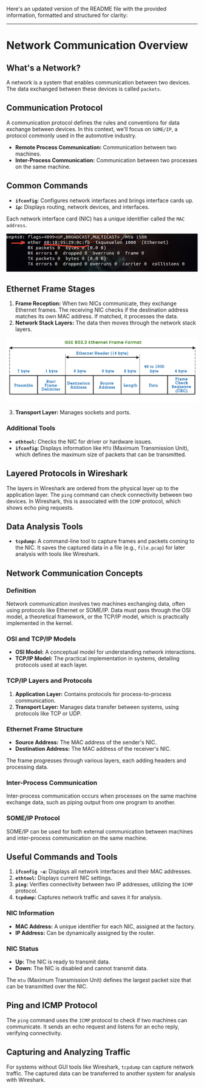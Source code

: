 Here's an updated version of the README file with the provided information, formatted and structured for clarity:

---

# Network Communication Overview

## What's a Network?
A network is a system that enables communication between two devices. The data exchanged between these devices is called `packets`.

## Communication Protocol
A communication protocol defines the rules and conventions for data exchange between devices. In this context, we'll focus on `SOME/IP`, a protocol commonly used in the automotive industry.

- **Remote Process Communication:** Communication between two machines.
- **Inter-Process Communication:** Communication between two processes on the same machine.

## Common Commands

- **`ifconfig`:** Configures network interfaces and brings interface cards up.
- **`ip`:** Displays routing, network devices, and interfaces.

Each network interface card (NIC) has a unique identifier called the `MAC address`.

![Network Interface Example](imageedit_2_5285483377.png)

## Ethernet Frame Stages
1. **Frame Reception:** When two NICs communicate, they exchange Ethernet frames. The receiving NIC checks if the destination address matches its own MAC address. If matched, it processes the data.
2. **Network Stack Layers:** The data then moves through the network stack layers.

![Network Stack Layers](image-1.png)

3. **Transport Layer:** Manages sockets and ports.

### Additional Tools
- **`ethtool`:** Checks the NIC for driver or hardware issues.
- **`ifconfig`:** Displays information like `MTU` (Maximum Transmission Unit), which defines the maximum size of packets that can be transmitted.

## Layered Protocols in Wireshark
The layers in Wireshark are ordered from the physical layer up to the application layer. The `ping` command can check connectivity between two devices. In Wireshark, this is associated with the `ICMP` protocol, which shows echo ping requests.

## Data Analysis Tools
- **`tcpdump`:** A command-line tool to capture frames and packets coming to the NIC. It saves the captured data in a file (e.g., `file.pcap`) for later analysis with tools like Wireshark.

## Network Communication Concepts

### Definition
Network communication involves two machines exchanging data, often using protocols like Ethernet or SOME/IP. Data must pass through the OSI model, a theoretical framework, or the TCP/IP model, which is practically implemented in the kernel.

### OSI and TCP/IP Models
- **OSI Model:** A conceptual model for understanding network interactions.
- **TCP/IP Model:** The practical implementation in systems, detailing protocols used at each layer.

### TCP/IP Layers and Protocols
1. **Application Layer:** Contains protocols for process-to-process communication.
2. **Transport Layer:** Manages data transfer between systems, using protocols like TCP or UDP.

### Ethernet Frame Structure
- **Source Address:** The MAC address of the sender's NIC.
- **Destination Address:** The MAC address of the receiver's NIC.

The frame progresses through various layers, each adding headers and processing data.

### Inter-Process Communication
Inter-process communication occurs when processes on the same machine exchange data, such as piping output from one program to another.

### SOME/IP Protocol
SOME/IP can be used for both external communication between machines and inter-process communication on the same machine.

## Useful Commands and Tools

1. **`ifconfig -a`:** Displays all network interfaces and their MAC addresses.
2. **`ethtool`:** Displays current NIC settings.
3. **`ping`:** Verifies connectivity between two IP addresses, utilizing the `ICMP` protocol.
4. **`tcpdump`:** Captures network traffic and saves it for analysis.

### NIC Information
- **MAC Address:** A unique identifier for each NIC, assigned at the factory.
- **IP Address:** Can be dynamically assigned by the router.

### NIC Status
- **Up:** The NIC is ready to transmit data.
- **Down:** The NIC is disabled and cannot transmit data.

The `mtu` (Maximum Transmission Unit) defines the largest packet size that can be transmitted over the NIC.

## Ping and ICMP Protocol
The `ping` command uses the `ICMP` protocol to check if two machines can communicate. It sends an echo request and listens for an echo reply, verifying connectivity.

## Capturing and Analyzing Traffic
For systems without GUI tools like Wireshark, `tcpdump` can capture network traffic. The captured data can be transferred to another system for analysis with Wireshark.

